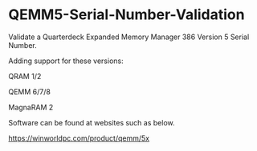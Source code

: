 # QEMM5-Serial-Number-Validation
Validate a Quarterdeck Expanded Memory Manager 386 Version 5 Serial Number.

Adding support for these versions:

QRAM 1/2

QEMM 6/7/8

MagnaRAM 2



Software can be found at websites such as below.

https://winworldpc.com/product/qemm/5x
